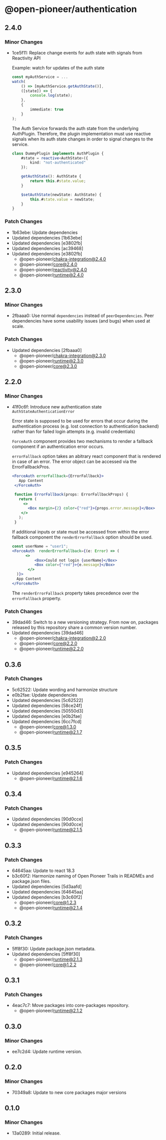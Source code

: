 # @open-pioneer/authentication

## 2.4.0

### Minor Changes

- 1ce5f11: Replace change events for auth state with signals from Reactivity API

    Example: watch for updates of the auth state

    ```typescript
    const myAuthService = ...
    watch(
        () => [myAuthService.getAuthState()],
        ([state]) => {
            console.log(state);
        },
        {
            immediate: true
        }
    );
    ```

    The Auth Service forwards the auth state from the underlying AuthPlugin.
    Therefore, the plugin implementation must use reactive signals when its auth state changes in order to signal changes to the service.

    ```typescript
    class DummyPlugin implements AuthPlugin {
        #state = reactive<AuthState>({
            kind: "not-authenticated"
        });

        getAuthState(): AuthState {
            return this.#state.value;
        }

        $setAuthState(newState: AuthState) {
            this.#state.value = newState;
        }
    }
    ```

### Patch Changes

- 1b63ebe: Update dependencies
- Updated dependencies [1b63ebe]
- Updated dependencies [e3802fb]
- Updated dependencies [ac39468]
- Updated dependencies [e3802fb]
    - @open-pioneer/chakra-integration@2.4.0
    - @open-pioneer/core@2.4.0
    - @open-pioneer/reactivity@2.4.0
    - @open-pioneer/runtime@2.4.0

## 2.3.0

### Minor Changes

- 2fbaaa0: Use normal `dependencies` instead of `peerDependencies`. Peer dependencies have some usability issues (and bugs) when used at scale.

### Patch Changes

- Updated dependencies [2fbaaa0]
    - @open-pioneer/chakra-integration@2.3.0
    - @open-pioneer/runtime@2.3.0
    - @open-pioneer/core@2.3.0

## 2.2.0

### Minor Changes

- 41f0c6f: Introduce new authentication state `AuthStateAuthenticationError`

    Error state is supposed to be used for errors that occur during the authentication process (e.g. lost connection to authentication backend) rather than for failed login attempts (e.g. invalid credentials)

    `ForceAuth` component provides two mechanisms to render a fallback component if an authentication error occurs.

    `errorFallback` option takes an abitrary react component that is rendered in case of an error. The error object can be accessed via the ErrorFallbackPros.

    ```jsx
    <ForceAuth errorFallback={ErrorFallback}>
       App Content
     </ForceAuth>

     function ErrorFallback(props: ErrorFallbackProps) {
       return (
         <>
           <Box margin={2} color={"red"}>{props.error.message}</Box>
        </>
       );
     }
    ```

    If additional inputs or state must be accessed from within the error fallback component the `renderErrorFallback` option should be used.

    ```jsx
    const userName = "user1";
    <ForceAuth  renderErrorFallback={(e: Error) => (
          <>
              <Box>Could not login {userName}</Box>
              <Box color={"red"}>{e.message}</Box>
           </>
      )}>
      App Content
    </ForceAuth>
    ```

    The `renderErrorFallback` property takes precedence over the `errorFallback` property.

### Patch Changes

- 39dad46: Switch to a new versioning strategy.
  From now on, packages released by this repository share a common version number.
- Updated dependencies [39dad46]
    - @open-pioneer/chakra-integration@2.2.0
    - @open-pioneer/core@2.2.0
    - @open-pioneer/runtime@2.2.0

## 0.3.6

### Patch Changes

- 5c62522: Update wording and harmonize structure
- e0b2fae: Update dependencies
- Updated dependencies [5c62522]
- Updated dependencies [58ce24f]
- Updated dependencies [50550d3]
- Updated dependencies [e0b2fae]
- Updated dependencies [6cc7fcd]
    - @open-pioneer/core@1.3.0
    - @open-pioneer/runtime@2.1.7

## 0.3.5

### Patch Changes

- Updated dependencies [e945264]
    - @open-pioneer/runtime@2.1.6

## 0.3.4

### Patch Changes

- Updated dependencies [90d0cce]
- Updated dependencies [90d0cce]
    - @open-pioneer/runtime@2.1.5

## 0.3.3

### Patch Changes

- 64645aa: Update to react 18.3
- b3c60f2: Harmonize naming of Open Pioneer Trails in READMEs and package.json files.
- Updated dependencies [5d3aafd]
- Updated dependencies [64645aa]
- Updated dependencies [b3c60f2]
    - @open-pioneer/core@1.2.3
    - @open-pioneer/runtime@2.1.4

## 0.3.2

### Patch Changes

- 5ff8f30: Update package.json metadata.
- Updated dependencies [5ff8f30]
    - @open-pioneer/runtime@2.1.3
    - @open-pioneer/core@1.2.2

## 0.3.1

### Patch Changes

- 4eac7c7: Move packages into core-packages repository.
    - @open-pioneer/runtime@2.1.2

## 0.3.0

### Minor Changes

- ee7c2d4: Update runtime version.

## 0.2.0

### Minor Changes

- 70349a8: Update to new core packages major versions

## 0.1.0

### Minor Changes

- 13a0289: Initial release.
